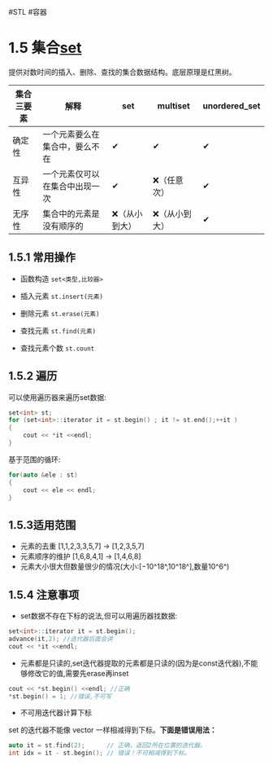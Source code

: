 #STL #容器
# 1.5 集合[set](https://zh.cppreference.com/w/cpp/container/set)

提供对数时间的插入、删除、查找的集合数据结构。底层原理是红黑树。

| 集合三要素 | 解释              | set     | multiset | unordered_set |
| ----- | --------------- | ------- | -------- | ------------- |
| 确定性   | 一个元素要么在集合中，要么不在 | ✔       | ✔        | ✔             |
| 互异性   | 一个元素仅可以在集合中出现一次 | ✔       | ❌（任意次）   | ✔             |
| 无序性   | 集合中的元素是没有顺序的    | ❌（从小到大） | ❌（从小到大）  | ✔             |

## 1.5.1 常用操作

- 函数构造 `set<类型,比较器>`
- 插入元素 `st.insert(元素)`
- 删除元素 `st.erase(元素)`

- 查找元素 `st.find(元素)`
- 查找元素个数 `st.count`

## 1.5.2 遍历

可以使用遍历器来遍历set数据:

```cpp
set<int> st;
for (set<int>::iterator it = st.begin() ; it != st.end();++it )
{
    cout << *it <<endl;
}
```

基于范围的循环:

```cpp
for(auto &ele : st)
{
    cout << ele << endl;
}
```

## 1.5.3适用范围

- 元素的去重 [1,1,2,3,3,5,7] $\to$ [1,2,3,5,7]
- 元素顺序的维护 [1,6,8,4,1] $\to$ [1,4,6,8]
- 元素大小很大但数量很少的情况(大小:[$-$10^18^,10^18^],数量10^6^)

## 1.5.4 注意事项

- set数据不存在下标的说法,但可以用遍历器找数据: 

```cpp
set<int>::iterator it = st.begin();
advance(it,2); //迭代器后面会讲
cout << *it <<endl;
```

- 元素都是只读的,set迭代器提取的元素都是只读的(因为是const迭代器),不能够修改它的值,需要先erase再inset

```cpp
cout << *st.begin() <<endl; //正确
*st.begin() = 1; //错误,不可写
```

- 不可用迭代器计算下标

set 的迭代器不能像 vector 一样相减得到下标。**下面是错误用法：**

```cpp
auto it = st.find(2);      // 正确，返回2所在位置的迭代器。
int idx = it - st.begin(); // 错误！不可相减得到下标。
```
